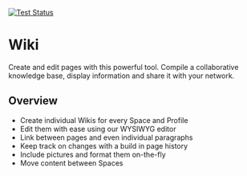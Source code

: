 [![Test Status](https://github.com/humhub/humhub-modules-wiki/workflows/PHP%20Codeception%20Tests/badge.svg)](https://github.com/humhub/humhub-modules-wiki/actions)

# Wiki

Create and edit pages with this powerful tool. Compile a collaborative knowledge base, display information and share it with your network.

## Overview

- Create individual Wikis for every Space and Profile
- Edit them with ease using our WYSIWYG editor
- Link between pages and even individual paragraphs
- Keep track on changes with a build in page history 
- Include pictures and format them on-the-fly
- Move content between Spaces
